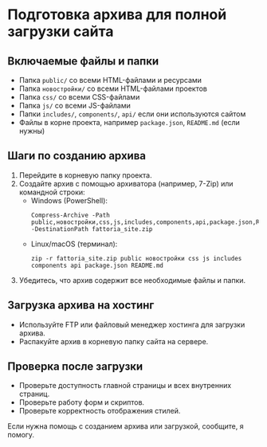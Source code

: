 # Подготовка архива для полной загрузки сайта

## Включаемые файлы и папки
- Папка `public/` со всеми HTML-файлами и ресурсами
- Папка `новостройки/` со всеми HTML-файлами проектов
- Папка `css/` со всеми CSS-файлами
- Папка `js/` со всеми JS-файлами
- Папки `includes/`, `components/`, `api/` если они используются сайтом
- Файлы в корне проекта, например `package.json`, `README.md` (если нужны)

## Шаги по созданию архива
1. Перейдите в корневую папку проекта.
2. Создайте архив с помощью архиватора (например, 7-Zip) или командной строки:
   - Windows (PowerShell):
     ```
     Compress-Archive -Path public,новостройки,css,js,includes,components,api,package.json,README.md -DestinationPath fattoria_site.zip
     ```
   - Linux/macOS (терминал):
     ```
     zip -r fattoria_site.zip public новостройки css js includes components api package.json README.md
     ```
3. Убедитесь, что архив содержит все необходимые файлы и папки.

## Загрузка архива на хостинг
- Используйте FTP или файловый менеджер хостинга для загрузки архива.
- Распакуйте архив в корневую папку сайта на сервере.

## Проверка после загрузки
- Проверьте доступность главной страницы и всех внутренних страниц.
- Проверьте работу форм и скриптов.
- Проверьте корректность отображения стилей.

Если нужна помощь с созданием архива или загрузкой, сообщите, я помогу.
